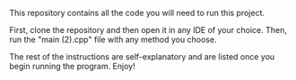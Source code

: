 This repository contains all the code you will need to run this project.

First, clone the repository and then open it in any IDE of your choice.
Then, run the "main (2).cpp" file with any method you choose.

The rest of the instructions are self-explanatory and are listed once you begin running the program. Enjoy!
